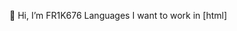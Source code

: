👋 Hi, I’m FR1K676
Languages I want to work in
 [html] 
<!---
FR1K676/FR1K676 is a ✨ special ✨ repository because its `README.md` (this file) appears on your GitHub profile.
You can click the Preview link to take a look at your changes.
--->

